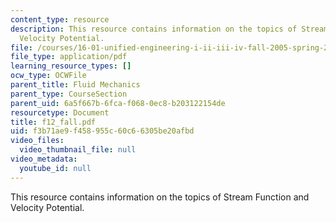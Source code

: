 ```yaml
---
content_type: resource
description: This resource contains information on the topics of Stream Function and
  Velocity Potential.
file: /courses/16-01-unified-engineering-i-ii-iii-iv-fall-2005-spring-2006/f3b71ae9f458955c60c66305be20afbd_f12_fall.pdf
file_type: application/pdf
learning_resource_types: []
ocw_type: OCWFile
parent_title: Fluid Mechanics
parent_type: CourseSection
parent_uid: 6a5f667b-6fca-f068-0ec8-b203122154de
resourcetype: Document
title: f12_fall.pdf
uid: f3b71ae9-f458-955c-60c6-6305be20afbd
video_files:
  video_thumbnail_file: null
video_metadata:
  youtube_id: null
---
```

This resource contains information on the topics of Stream Function and Velocity Potential.